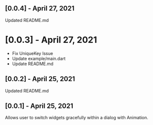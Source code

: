## [0.0.4] - April 27, 2021

Updated README.md

# [0.0.3] - April 27, 2021

- Fix UniqueKey Issue
- Update example/main.dart
- Update README.md

## [0.0.2] - April 25, 2021

Updated README.md

## [0.0.1] - April 25, 2021

Allows user to switch widgets gracefully within a dialog with Animation. 

